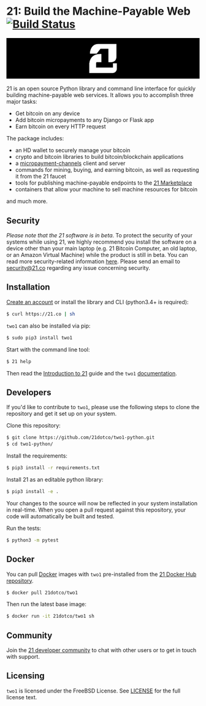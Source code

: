 # 21: Build the Machine-Payable Web [![Build Status](https://travis-ci.org/21dotco/two1-python.svg?branch=master)](https://travis-ci.org/21dotco/two1-python)

![21 logo](docs/img/21_banner.png "21")

21 is an open source Python library and command line interface for
quickly building machine-payable web services. It allows you to
accomplish three major tasks:

  - Get bitcoin on any device
  - Add bitcoin micropayments to any Django or Flask app
  - Earn bitcoin on every HTTP request

The package includes:

 - an HD wallet to securely manage your bitcoin
 - crypto and bitcoin libraries to build bitcoin/blockchain applications
 - a [micropayment-channels](https://21.co/learn/intro-to-micropayment-channels/) client and server
 - commands for mining, buying, and earning bitcoin, as well as requesting it from the 21 faucet
 - tools for publishing machine-payable endpoints to the [21 Marketplace](https://21.co/mkt)
 - containers that allow your machine to sell machine resources for bitcoin

and much more.

## Security

_Please note that the 21 software is in beta_. To protect the security
of your systems while using 21, we highly recommend you install the
software on a device other than your main laptop (e.g. 21 Bitcoin
Computer, an old laptop, or an Amazon Virtual Machine) while the
product is still in beta. You can read more security-related
information [here](https://21.co/learn/security/). Please send an
email to [security@21.co](mailto://support@21.co) regarding any issue
concerning security.

## Installation
[Create an account](https://21.co) or install the library and CLI
(python3.4+ is required):

``` bash
$ curl https://21.co | sh
```

`two1` can also be installed via pip:

``` bash
$ sudo pip3 install two1
```

Start with the command line tool:

``` bash
$ 21 help
```

Then read the [Introduction to 21](https://21.co/learn/intro-to-21/) guide
and the `two1`
[documentation](https://21.co/learn/#reference-21-library).

## Developers
If you'd like to contribute to `two1`, please use the following steps
to clone the repository and get it set up on your system.

Clone this repository:

``` bash
$ git clone https://github.com/21dotco/two1-python.git
$ cd two1-python/
```

Install the requirements:

``` bash
$ pip3 install -r requirements.txt
```

Install 21 as an editable python library:

``` bash
$ pip3 install -e .
```

Your changes to the source will now be reflected in your system
installation in real-time. When you open a pull request against this
repository, your code will automatically be built and tested.

Run the tests:

``` bash
$ python3 -m pytest
```

## Docker
You can pull [Docker](https://www.docker.com/) images with
`two1` pre-installed from the
[21 Docker Hub repository](https://hub.docker.com/r/21dotco/two1).

``` bash
$ docker pull 21dotco/two1
```

Then run the latest base image:

``` bash
$ docker run -it 21dotco/two1 sh
```

## Community
Join the [21 developer community](https://slack.21.co) to chat
with other users or to get in touch with support.

## Licensing
`two1` is licensed under the FreeBSD License. See
[LICENSE](https://github.com/21dotco/two1-python/blob/master/LICENSE)
for the full license text.
